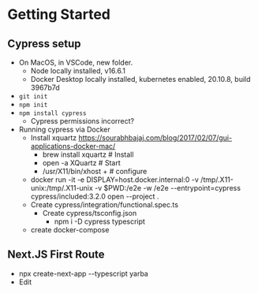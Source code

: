 # Getting Started

## Cypress setup

* On MacOS, in VSCode, new folder.
    * Node locally installed, v16.6.1
    * Docker Desktop locally installed, kubernetes enabled, 20.10.8, build 3967b7d
* `git init`
* `npm init`
* `npm install cypress`
  * Cypress permissions incorrect?
* Running cypress via Docker
  * Install xquartz https://sourabhbajaj.com/blog/2017/02/07/gui-applications-docker-mac/
    * brew install xquartz # Install
    * open -a XQuartz # Start
    * /usr/X11/bin/xhost +  # configure
  * docker run -it -e DISPLAY=host.docker.internal:0 -v /tmp/.X11-unix:/tmp/.X11-unix -v $PWD:/e2e -w /e2e --entrypoint=cypress cypress/included:3.2.0 open --project .
  * Create cypress/integration/functional.spec.ts
    * Create cypress/tsconfig.json
      * npm i -D cypress typescript
  * create docker-compose

## Next.JS First Route

* npx create-next-app --typescript yarba
* Edit <Title> in yarba/pages/index.tsx
* docker run -it -v $PWD/yarba:/yarba -w /yarba -p 3000:3000 node:current-alpine npm run dev
* Create docker-compose entry
* docker-compose up recipes
* docker-compose run cypress
* Rename docker-compose services
* Add docker compose test services
* Set docker-compose profiles

## Functional Requirements

* Listed out functional requirements, and created functional spec stubs.

## Section Summary:

Put together the initial project functional requirements, tests, and execution outline.
The project is coordinated using Docker Alpine images.
These off-the-shelf images for each language type handle pre-built issues, and let us run code directly from the host development system.
Cypress was tricky to set up, because it requires a display server. 
On OSX, this comes from the xquartz server.
On linux, this should be as straightforward as using DISPLAY=172.17.0.1:0.
On windows, the tool [xming](https://sourceforge.net/projects/xming/) might be the best bet?

# Unit Tests and Recipe List

## Jest configure jest

* https://nextjs.org/docs/testing#manual-setup-1
* npm install --save-dev jest babel-jest @testing-library/react @testing-library/jest-dom identity-obj-proxy react-test-renderer
* Edit files (mostly) as suggested
* cd yarba
* npm run test:watch

## Configure Tailwind

* https://tailwindcss.com/docs/guides/nextjs
* npm install -D tailwindcss@latest postcss@latest autoprefixer@latest
* Edit files

